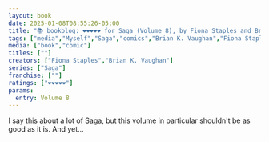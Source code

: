 ```yaml
---
layout: book
date: 2025-01-08T08:55:26-05:00
title: "📚 bookblog: ❤️❤️❤️❤️❤️ for Saga (Volume 8), by Fiona Staples and Brian K. Vaughan"
tags: ["media","Myself","Saga","comics","Brian K. Vaughan","Fiona Staples"]
media: ["book","comic"]
titles: [""]
creators: ["Fiona Staples","Brian K. Vaughan"]
series: ["Saga"]
franchise: [""]
ratings: ["❤️❤️❤️❤️❤️"]
params:
  entry: Volume 8
---
```


I say this about a lot of Saga, but this volume in particular shouldn't be as good as it is. And yet...

